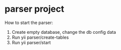 # parser project
How to start the parser:
1. Create empty database, change the db config data
2. Run yii parser/create-tables
3. Run yii parser/start
